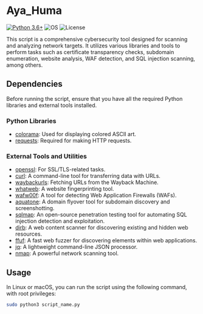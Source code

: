 # Aya_Huma

[![Python 3.6+](https://img.shields.io/badge/Python-3.6+-green.svg?style=flat-square)](https://www.python.org/downloads/)
![OS](https://img.shields.io/badge/Tested%20On-Linux.svg?style=flat-square)
![License](https://img.shields.io/badge/License-MIT-blue.svg?style=flat-square)

This script is a comprehensive cybersecurity tool designed for scanning and analyzing network targets. It utilizes various libraries and tools to perform tasks such as certificate transparency checks, subdomain enumeration, website analysis, WAF detection, and SQL injection scanning, among others.

## Dependencies

Before running the script, ensure that you have all the required Python libraries and external tools installed.

### Python Libraries

- [colorama](https://pypi.org/project/colorama/): Used for displaying colored ASCII art.
- [requests](https://pypi.org/project/requests/): Required for making HTTP requests.

### External Tools and Utilities

- [openssl](https://www.openssl.org/): For SSL/TLS-related tasks.
- [curl](https://curl.se/): A command-line tool for transferring data with URLs.
- [waybackurls](https://github.com/tomnomnom/waybackurls): Fetching URLs from the Wayback Machine.
- [whatweb](https://github.com/urbanadventurer/WhatWeb): A website fingerprinting tool.
- [wafw00f](https://github.com/EnableSecurity/wafw00f): A tool for detecting Web Application Firewalls (WAFs).
- [aquatone](https://github.com/michenriksen/aquatone): A domain flyover tool for subdomain discovery and screenshotting.
- [sqlmap](http://sqlmap.org/): An open-source penetration testing tool for automating SQL injection detection and exploitation.
- [dirb](https://tools.kali.org/web-applications/dirb): A web content scanner for discovering existing and hidden web resources.
- [ffuf](https://github.com/ffuf/ffuf): A fast web fuzzer for discovering elements within web applications.
- [jq](https://stedolan.github.io/jq/): A lightweight command-line JSON processor.
- [nmap](https://nmap.org/): A powerful network scanning tool.

## Usage

In Linux or macOS, you can run the script using the following command, with root privileges:

```bash
sudo python3 script_name.py

